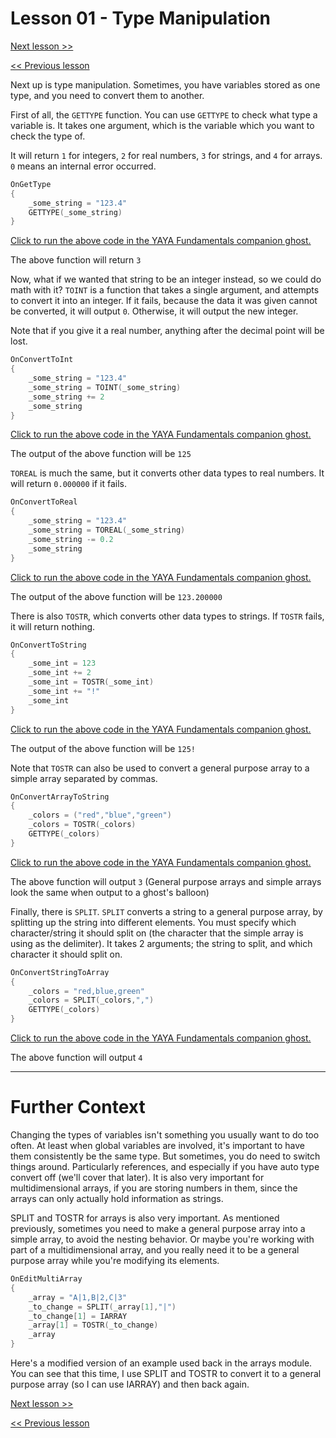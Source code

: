 # Lesson 01 - Type Manipulation

[Next lesson >>](../module_05_common_functions/02_variable_manipulation.md)

[<< Previous lesson](../module_05_common_functions/00_string_manipulation.md)

Next up is type manipulation. Sometimes, you have variables stored as one type, and you need to convert them to another.

First of all, the `GETTYPE` function. You can use `GETTYPE` to check what type a variable is. It takes one argument, which is the variable which you want to check the type of.

It will return `1` for integers, `2` for real numbers, `3` for strings, and `4` for arrays. `0` means an internal error occurred.

```c
OnGetType
{
	_some_string = "123.4"
	GETTYPE(_some_string)
}
```

[Click to run the above code in the YAYA Fundamentals companion ghost.](https://zichqec.github.io/s-the-skeleton/jump.html?url=x-ukagaka-link%3Atype%3Devent%26ghost%3DYAYA%20Fundamentals%26info%3DOnExample.M5.L1.GetType)

The above function will return `3`

Now, what if we wanted that string to be an integer instead, so we could do math with it? `TOINT` is a function that takes a single argument, and attempts to convert it into an integer. If it fails, because the data it was given cannot be converted, it will output `0`. Otherwise, it will output the new integer.

Note that if you give it a real number, anything after the decimal point will be lost.

```c
OnConvertToInt
{
	_some_string = "123.4"
	_some_string = TOINT(_some_string)
	_some_string += 2
	_some_string
}
```

[Click to run the above code in the YAYA Fundamentals companion ghost.](https://zichqec.github.io/s-the-skeleton/jump.html?url=x-ukagaka-link%3Atype%3Devent%26ghost%3DYAYA%20Fundamentals%26info%3DOnExample.M5.L1.ConvertToInt)

The output of the above function will be `125`

`TOREAL` is much the same, but it converts other data types to real numbers. It will return `0.000000` if it fails.

```c
OnConvertToReal
{
	_some_string = "123.4"
	_some_string = TOREAL(_some_string)
	_some_string -= 0.2
	_some_string
}
```

[Click to run the above code in the YAYA Fundamentals companion ghost.](https://zichqec.github.io/s-the-skeleton/jump.html?url=x-ukagaka-link%3Atype%3Devent%26ghost%3DYAYA%20Fundamentals%26info%3DOnExample.M5.L1.ConvertToReal)

The output of the above function will be `123.200000`

There is also `TOSTR`, which converts other data types to strings. If `TOSTR` fails, it will return nothing.

```c
OnConvertToString
{
	_some_int = 123
	_some_int += 2
	_some_int = TOSTR(_some_int)
	_some_int += "!"
	_some_int
}
```

[Click to run the above code in the YAYA Fundamentals companion ghost.](https://zichqec.github.io/s-the-skeleton/jump.html?url=x-ukagaka-link%3Atype%3Devent%26ghost%3DYAYA%20Fundamentals%26info%3DOnExample.M5.L1.ConvertToString)

The output of the above function will be `125!`

Note that `TOSTR` can also be used to convert a general purpose array to a simple array separated by commas.

```c
OnConvertArrayToString
{
	_colors = ("red","blue","green")
	_colors = TOSTR(_colors)
	GETTYPE(_colors)
}
```

[Click to run the above code in the YAYA Fundamentals companion ghost.](https://zichqec.github.io/s-the-skeleton/jump.html?url=x-ukagaka-link%3Atype%3Devent%26ghost%3DYAYA%20Fundamentals%26info%3DOnExample.M5.L1.ConvertArrayToString)

The above function will output `3` (General purpose arrays and simple arrays look the same when output to a ghost's balloon)

Finally, there is `SPLIT`. `SPLIT` converts a string to a general purpose array, by splitting up the string into different elements. You must specify which character/string it should split on (the character that the simple array is using as the delimiter). It takes 2 arguments; the string to split, and which character it should split on.

```c
OnConvertStringToArray
{
	_colors = "red,blue,green"
	_colors = SPLIT(_colors,",")
	GETTYPE(_colors)
}
```

[Click to run the above code in the YAYA Fundamentals companion ghost.](https://zichqec.github.io/s-the-skeleton/jump.html?url=x-ukagaka-link%3Atype%3Devent%26ghost%3DYAYA%20Fundamentals%26info%3DOnExample.M5.L1.ConvertStringToArray)

The above function will output `4`

---

# Further Context

Changing the types of variables isn't something you usually want to do too often. At least when global variables are involved, it's important to have them consistently be the same type. But sometimes, you do need to switch things around. Particularly references, and especially if you have auto type convert off (we'll cover that later). It is also very important for multidimensional arrays, if you are storing numbers in them, since the arrays can only actually hold information as strings.

SPLIT and TOSTR for arrays is also very important. As mentioned previously, sometimes you need to make a general purpose array into a simple array, to avoid the nesting behavior. Or maybe you're working with part of a multidimensional array, and you really need it to be a general purpose array while you're modifying its elements.

```c
OnEditMultiArray
{
	_array = "A|1,B|2,C|3"
	_to_change = SPLIT(_array[1],"|")
	_to_change[1] = IARRAY
	_array[1] = TOSTR(_to_change)
	_array
}
```

Here's a modified version of an example used back in the arrays module. You can see that this time, I use SPLIT and TOSTR to convert it to a general purpose array (so I can use IARRAY) and then back again.

[Next lesson >>](../module_05_common_functions/02_variable_manipulation.md)

[<< Previous lesson](../module_05_common_functions/00_string_manipulation.md)
